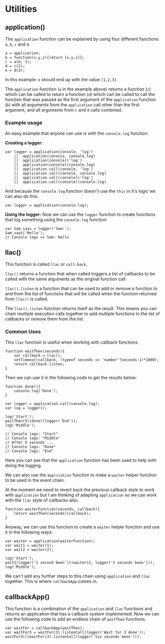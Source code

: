 
# Utilities

## application()

The `application` function can be explained by using four different functions: `a`, `b`,  `c` and `d`.
```
a = application;
b = function(x,y,z){return [x,y,z]};
c = a(b, 1);
d = c(2);
e = d(3);
```
In this example: `e` should end up with the value `[1,2,3]`.

The `application` function (`a` in the example above) returns a function (`c`) which can be called to return a function (`d`) which can be called to call the function that was passed as the first argument of the `application` function (`b`) with all arguments from the `application` call other than the first argument, and all arguments from `c` and `d` calls combined.

### Example usage

An easy example that anyone can use is with the `console.log` function:

**Creating a logger:**
```
var logger = application(console, 'log')
	||	application(console, console.log)
	||	application(console)('log')
	||	application(console)(console.log)
	||	application.call(console, 'log')
	||	application.call(console, console.log)
	||	application.call(console)('log')
	||	application.call(console)(console.log)
```
And because the `console.log` function doesn't use the `this` in it's logic we can also do this:
```
var logger = application(console.log);
```
**Using the logger:**
Now we can use the `logger` function to create functions that log something using the `console.log` function:
```
var Sam_says = logger('Sam:');
Sam_says('Hello');
// Console logs => Sam: Hello
```

## llac()

This function is called `llac` or `call-back`.

`llac()` returns a function that when called triggers a list of callbacks to be called with the same arguments as the original function call.

`llac().listen` is a function that can be used to add or remove a function to and from the list of functions that will be called when the function returned from `llac()` is called.

The `llac().listen` function returns itself as the result. This means you can chain multiple execution calls together to add multiple functions to the list of callbacks or remove them from the list.

### Common Uses

This `llac` function is useful when working with callback functions.
```
function waitThen(seconds){
	var callback = llac();
	setTimeout(callback, (typeof seconds == 'number'?seconds:1)*1000);
	return callback.listen;
}
```
Then we can use it in the following code to get the results below:
```
function done(){
	console.log('Done');
}

var logger = application.call(console.log);
var log = logger();

log('Start');
waitThen(5)(done)(logger('End'));
log('Middle');
```
```
// Console logs: "Start"
// Console logs: "Middle"
// After 5 seconds ...
// Console logs: "Done"
// Console logs: "End"
```

Here you can see that the `application` function has been used to help with doing the logging.

We can also use the `application` function to make a `waiter` helper function to be used in the event chain.

At the moment we need to revert back the previous callback style to work with `application` but I am thinking of adapting `application` so we can work with the `llac` style of callbacks also.

```
function waiterFunction(seconds, callback){
	return waitThen(seconds)(callback);
}
```
Anyway, we can use this function to create a `waiter` helper function and use it in the following ways:
```
var waiter = application(waiterFunction);
var wait1 = waiter(1);
var wait2 = waiter(2);

log('Start');
wait1(logger('1 second been'))(waiter(1, logger('2 seconds been')));
log('Middle');
```
We can't add any further steps to this chain using `application` and `llac` together.
This is where `callbackApp` comes in.

## callbackApp()
This function is a combination of the `application` and `llac` functions and returns an application that has a callback system implemented.
Now we can use the following code to add an endless chain of `waitThen` functions.
```
var waitFor = callbackApp(waitThen);
var waitFor3 = waitFor(3).listenCall(logger('Wait for 3 done'));
waitFor3()(waitFor(3).listenCall(logger('Six seconds been')));
```